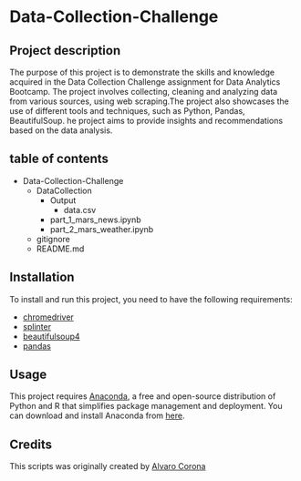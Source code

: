 # Data-Collection-Challenge
## Project description
The purpose of this project is to demonstrate the skills and knowledge acquired in the Data Collection Challenge assignment for Data Analytics Bootcamp. The project involves collecting, cleaning and analyzing data from various sources, using web scraping.The project also showcases the use of different tools and techniques, such as Python, Pandas, BeautifulSoup. he project aims to provide insights and recommendations based on the data analysis.
## table of contents 
* Data-Collection-Challenge
    * DataCollection
        * Output
            * data.csv
        * part_1_mars_news.ipynb
        * part_2_mars_weather.ipynb
    * gitignore
    * README.md
## Installation 
To install and run this project, you need to have the following requirements:

- [chromedriver](https://chromedriver.chromium.org/downloads)
- [splinter](https://splinter.readthedocs.io/en/latest/install.html)
- [beautifulsoup4](https://www.crummy.com/software/BeautifulSoup/bs4/doc/#installing-beautiful-soup)
- [pandas](https://pandas.pydata.org/pandas-docs/stable/getting_started/install.html)

## Usage
This project requires [Anaconda](https://www.anaconda.com/products/individual), a free and open-source distribution of Python and R that simplifies package management and deployment. You can download and install Anaconda from [here](https://www.anaconda.com/products/individual#Downloads).
## Credits 
This scripts was originally created by [Alvaro Corona](https://github.com/AlTesla)